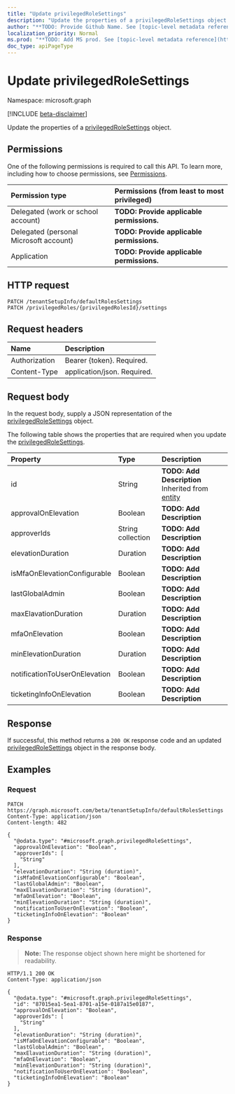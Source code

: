 ```yaml
---
title: "Update privilegedRoleSettings"
description: "Update the properties of a privilegedRoleSettings object."
author: "**TODO: Provide Github Name. See [topic-level metadata reference](https://msgo.azurewebsites.net/add/document/guidelines/metadata.html#topic-level-metadata)**"
localization_priority: Normal
ms.prod: "**TODO: Add MS prod. See [topic-level metadata reference](https://msgo.azurewebsites.net/add/document/guidelines/metadata.html#topic-level-metadata)**"
doc_type: apiPageType
---
```


# Update privilegedRoleSettings
Namespace: microsoft.graph

[!INCLUDE [beta-disclaimer](../../includes/beta-disclaimer.md)]

Update the properties of a [privilegedRoleSettings](../resources/privilegedrolesettings.md) object.

## Permissions
One of the following permissions is required to call this API. To learn more, including how to choose permissions, see [Permissions](/graph/permissions-reference).

|Permission type|Permissions (from least to most privileged)|
|:---|:---|
|Delegated (work or school account)|**TODO: Provide applicable permissions.**|
|Delegated (personal Microsoft account)|**TODO: Provide applicable permissions.**|
|Application|**TODO: Provide applicable permissions.**|

## HTTP request

<!-- {
  "blockType": "ignored"
}
-->
``` http
PATCH /tenantSetupInfo/defaultRolesSettings
PATCH /privilegedRoles/{privilegedRolesId}/settings
```

## Request headers
|Name|Description|
|:---|:---|
|Authorization|Bearer {token}. Required.|
|Content-Type|application/json. Required.|

## Request body
In the request body, supply a JSON representation of the [privilegedRoleSettings](../resources/privilegedrolesettings.md) object.

The following table shows the properties that are required when you update the [privilegedRoleSettings](../resources/privilegedrolesettings.md).

|Property|Type|Description|
|:---|:---|:---|
|id|String|**TODO: Add Description** Inherited from [entity](../resources/entity.md)|
|approvalOnElevation|Boolean|**TODO: Add Description**|
|approverIds|String collection|**TODO: Add Description**|
|elevationDuration|Duration|**TODO: Add Description**|
|isMfaOnElevationConfigurable|Boolean|**TODO: Add Description**|
|lastGlobalAdmin|Boolean|**TODO: Add Description**|
|maxElavationDuration|Duration|**TODO: Add Description**|
|mfaOnElevation|Boolean|**TODO: Add Description**|
|minElevationDuration|Duration|**TODO: Add Description**|
|notificationToUserOnElevation|Boolean|**TODO: Add Description**|
|ticketingInfoOnElevation|Boolean|**TODO: Add Description**|



## Response

If successful, this method returns a `200 OK` response code and an updated [privilegedRoleSettings](../resources/privilegedrolesettings.md) object in the response body.

## Examples

### Request
<!-- {
  "blockType": "request",
  "name": "update_privilegedrolesettings"
}
-->
``` http
PATCH https://graph.microsoft.com/beta/tenantSetupInfo/defaultRolesSettings
Content-Type: application/json
Content-length: 482

{
  "@odata.type": "#microsoft.graph.privilegedRoleSettings",
  "approvalOnElevation": "Boolean",
  "approverIds": [
    "String"
  ],
  "elevationDuration": "String (duration)",
  "isMfaOnElevationConfigurable": "Boolean",
  "lastGlobalAdmin": "Boolean",
  "maxElavationDuration": "String (duration)",
  "mfaOnElevation": "Boolean",
  "minElevationDuration": "String (duration)",
  "notificationToUserOnElevation": "Boolean",
  "ticketingInfoOnElevation": "Boolean"
}
```


### Response
>**Note:** The response object shown here might be shortened for readability.
<!-- {
  "blockType": "response",
  "truncated": true
}
-->
``` http
HTTP/1.1 200 OK
Content-Type: application/json

{
  "@odata.type": "#microsoft.graph.privilegedRoleSettings",
  "id": "87015ea1-5ea1-8701-a15e-0187a15e0187",
  "approvalOnElevation": "Boolean",
  "approverIds": [
    "String"
  ],
  "elevationDuration": "String (duration)",
  "isMfaOnElevationConfigurable": "Boolean",
  "lastGlobalAdmin": "Boolean",
  "maxElavationDuration": "String (duration)",
  "mfaOnElevation": "Boolean",
  "minElevationDuration": "String (duration)",
  "notificationToUserOnElevation": "Boolean",
  "ticketingInfoOnElevation": "Boolean"
}
```

